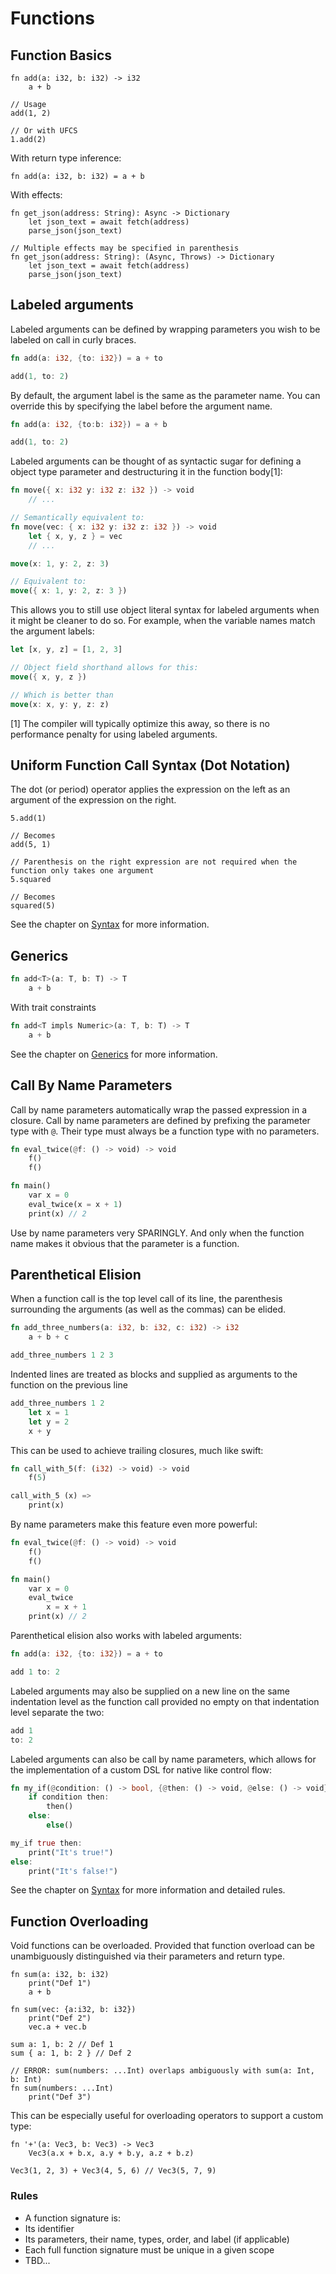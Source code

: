 # Functions

## Function Basics

```void
fn add(a: i32, b: i32) -> i32
	a + b

// Usage
add(1, 2)

// Or with UFCS
1.add(2)
```

With return type inference:

```void
fn add(a: i32, b: i32) = a + b
```

With effects:

```void
fn get_json(address: String): Async -> Dictionary
	let json_text = await fetch(address)
	parse_json(json_text)

// Multiple effects may be specified in parenthesis
fn get_json(address: String): (Async, Throws) -> Dictionary
	let json_text = await fetch(address)
	parse_json(json_text)
```

## Labeled arguments

Labeled arguments can be defined by wrapping parameters you wish to be labeled
on call in curly braces.

```rust
fn add(a: i32, {to: i32}) = a + to

add(1, to: 2)
```

By default, the argument label is the same as the parameter name. You can
override this by specifying the label before the argument name.

```rust
fn add(a: i32, {to:b: i32}) = a + b

add(1, to: 2)
```

Labeled arguments can be thought of as syntactic sugar for defining a object
type parameter and destructuring it in the function body[1]:

```rust
fn move({ x: i32 y: i32 z: i32 }) -> void
	// ...

// Semantically equivalent to:
fn move(vec: { x: i32 y: i32 z: i32 }) -> void
	let { x, y, z } = vec
	// ...

move(x: 1, y: 2, z: 3)

// Equivalent to:
move({ x: 1, y: 2, z: 3 })
```

This allows you to still use object literal syntax for labeled arguments when
it might be cleaner to do so. For example, when the variable names match the
argument labels:

```rust
let [x, y, z] = [1, 2, 3]

// Object field shorthand allows for this:
move({ x, y, z })

// Which is better than
move(x: x, y: y, z: z)
```

[1] The compiler will typically optimize this away, so there is no performance
penalty for using labeled arguments.

## Uniform Function Call Syntax (Dot Notation)

The dot (or period) operator applies the expression on the left as an argument
of the expression on the right.

```
5.add(1)

// Becomes
add(5, 1)

// Parenthesis on the right expression are not required when the function only takes one argument
5.squared

// Becomes
squared(5)
```

See the chapter on [Syntax](./syntax.md) for more information.

## Generics

```rust
fn add<T>(a: T, b: T) -> T
	a + b
```

With trait constraints

```rust
fn add<T impls Numeric>(a: T, b: T) -> T
	a + b
```

See the chapter on [Generics](./generics.md) for more information.

## Call By Name Parameters

Call by name parameters automatically wrap the passed expression in a closure.
Call by name parameters are defined by prefixing the parameter type with `@`.
Their type must always be a function type with no parameters.

```rust
fn eval_twice(@f: () -> void) -> void
	f()
	f()

fn main()
	var x = 0
	eval_twice(x = x + 1)
	print(x) // 2
```

Use by name parameters very SPARINGLY. And only when the function name makes
it obvious that the parameter is a function.

## Parenthetical Elision

When a function call is the top level call of its line, the parenthesis surrounding
the arguments (as well as the commas) can be elided.

```rust
fn add_three_numbers(a: i32, b: i32, c: i32) -> i32
	a + b + c

add_three_numbers 1 2 3
```

Indented lines are treated as blocks and supplied as arguments to the function
on the previous line

```rust
add_three_numbers 1 2
	let x = 1
	let y = 2
	x + y
```

This can be used to achieve trailing closures, much like swift:

```rust
fn call_with_5(f: (i32) -> void) -> void
	f(5)

call_with_5 (x) =>
	print(x)
```

By name parameters make this feature even more powerful:

```rust
fn eval_twice(@f: () -> void) -> void
	f()
	f()

fn main()
	var x = 0
	eval_twice
		x = x + 1
	print(x) // 2
```

Parenthetical elision also works with labeled arguments:

```rust
fn add(a: i32, {to: i32}) = a + to

add 1 to: 2
```

Labeled arguments may also be supplied on a new line on the same indentation
level as the function call provided no empty on that indentation level separate
the two:

```rust
add 1
to: 2
```

Labeled arguments can also be call by name parameters, which allows for the
implementation of a custom DSL for native like control flow:

```rust
fn my_if(@condition: () -> bool, {@then: () -> void, @else: () -> void}) -> void
	if condition then:
		then()
	else:
		else()

my_if true then:
	print("It's true!")
else:
	print("It's false!")
```

See the chapter on [Syntax](./syntax.md) for more information and detailed rules.

## Function Overloading

Void functions can be overloaded. Provided that function overload can be
unambiguously distinguished via their parameters and return type.

```void
fn sum(a: i32, b: i32)
	print("Def 1")
	a + b

fn sum(vec: {a:i32, b: i32})
	print("Def 2")
	vec.a + vec.b

sum a: 1, b: 2 // Def 1
sum { a: 1, b: 2 } // Def 2

// ERROR: sum(numbers: ...Int) overlaps ambiguously with sum(a: Int, b: Int)
fn sum(numbers: ...Int)
	print("Def 3")
```

This can be especially useful for overloading operators to support a custom
type:

```
fn '+'(a: Vec3, b: Vec3) -> Vec3
	Vec3(a.x + b.x, a.y + b.y, a.z + b.z)

Vec3(1, 2, 3) + Vec3(4, 5, 6) // Vec3(5, 7, 9)
```

### Rules

-   A function signature is:
-   Its identifier
-   Its parameters, their name, types, order, and label (if applicable)
-   Each full function signature must be unique in a given scope
-   TBD...

